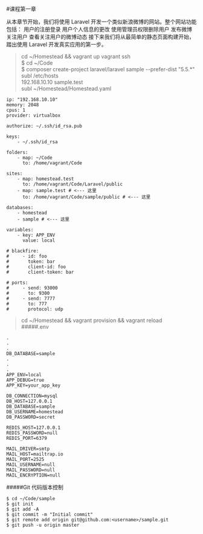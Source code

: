 #课程第一章

从本章节开始，我们将使用 Laravel 开发一个类似新浪微博的网站。整个网站功能包括：
用户的注册登录
用户个人信息的更改
使用管理员权限删除用户
发布微博
关注用户
查看关注用户的微博动态
接下来我们将从最简单的静态页面构建开始，踏出使用 Laravel 开发真实应用的第一步。
> cd ~/Homestead && vagrant up
> vagrant ssh  
$ cd ~/Code  
$ composer create-project laravel/laravel sample --prefer-dist "5.5.*"
> subl /etc/hosts  
> 192.168.10.10   sample.test  
> subl ~/Homestead/Homestead.yaml  
````
ip: "192.168.10.10"
memory: 2048
cpus: 1
provider: virtualbox

authorize: ~/.ssh/id_rsa.pub

keys:
    - ~/.ssh/id_rsa

folders:
    - map: ~/Code
      to: /home/vagrant/Code

sites:
    - map: homestead.test
      to: /home/vagrant/Code/Laravel/public
    - map: sample.test # <--- 这里
      to: /home/vagrant/Code/sample/public # <--- 这里

databases:
    - homestead
    - sample # <--- 这里

variables:
    - key: APP_ENV
      value: local

# blackfire:
#     - id: foo
#       token: bar
#       client-id: foo
#       client-token: bar

# ports:
#     - send: 93000
#       to: 9300
#     - send: 7777
#       to: 777
#       protocol: udp  
````
> cd ~/Homestead && vagrant provision && vagrant reload  
#####.env
```
.
.
.
DB_DATABASE=sample
.
.
.
APP_ENV=local
APP_DEBUG=true
APP_KEY=your_app_key

DB_CONNECTION=mysql
DB_HOST=127.0.0.1
DB_DATABASE=sample
DB_USERNAME=homestead
DB_PASSWORD=secret

REDIS_HOST=127.0.0.1
REDIS_PASSWORD=null
REDIS_PORT=6379

MAIL_DRIVER=smtp
MAIL_HOST=mailtrap.io
MAIL_PORT=2525
MAIL_USERNAME=null
MAIL_PASSWORD=null
MAIL_ENCRYPTION=null
```
#####Git 代码版本控制
````
$ cd ~/Code/sample
$ git init
$ git add -A
$ git commit -m "Initial commit"
$ git remote add origin git@github.com:<username>/sample.git
$ git push -u origin master
````